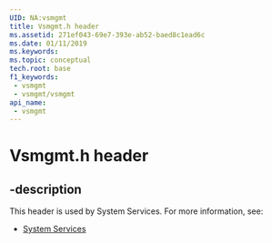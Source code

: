 ```yaml
---
UID: NA:vsmgmt
title: Vsmgmt.h header
ms.assetid: 271ef043-69e7-393e-ab52-baed8c1ead6c
ms.date: 01/11/2019
ms.keywords: 
ms.topic: conceptual
tech.root: base
f1_keywords:
 - vsmgmt
 - vsmgmt/vsmgmt
api_name:
 - vsmgmt
---
```


# Vsmgmt.h header


## -description

This header is used by System Services. For more information, see:

- [System Services](../_base/index.md)

